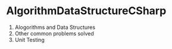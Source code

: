 # AlgorithmDataStructureCSharp

1. Alogorithms and Data Structures 
2. Other common problems solved
3. Unit Testing
